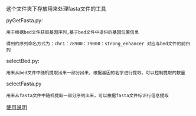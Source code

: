 这个文件夹下存放用来处理fasta文件的工具

pyGetFasta.py:

	用于根据bed文件获取基因序列,基于bed文件中提供的基因位置信息
	
	得到的序列命名方式为：chr1：78900：79000：strong_enhancer 对应与bed文件的前四列
	
selectBed.py:

	用来从bed文件中随机提取出来一部分出来，根据基因的名字进行提取，可以控制提取的数量
	
selectFasta.py

	用来从fasta文件中随机提取一部分序列出来，可以根据fasta文件标识行信息提取
	
 [使用说明](https://github.com/Liuyuan2018/fastaTools/wiki)
